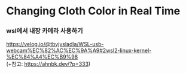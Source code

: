# Changing Cloth Color in Real Time

### wsl에서 내장 카메라 사용하기
https://velog.io/@tbvjvsladla/WSL-usb-webcam%EC%82%AC%EC%9A%A9#2wsl2-linux-kernel-%EC%84%A4%EC%B9%98
<br/> (+참고: https://ahnbk.dev/?p=333)
